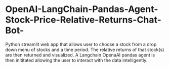 # OpenAI-LangChain-Pandas-Agent-Stock-Price-Relative-Returns-Chat-Bot-
Python streamlit web app that allows user to choose a stock from a drop down menu of stocks and a time period. The relative returns of that stock(s) are then returned and visualized. A Langchain OpenaAI pandas agent is then inititated allowing the user to interact with the data intelligently.

